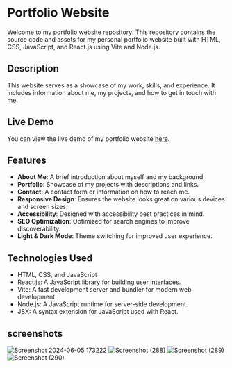# Portfolio Website

Welcome to my portfolio website repository! This repository contains the source code and assets for my personal portfolio website built with HTML, CSS, JavaScript, and React.js using Vite and Node.js.

## Description

This website serves as a showcase of my work, skills, and experience. It includes information about me, my projects, and how to get in touch with me.

## Live Demo

You can view the live demo of my portfolio website [here](https://warunaliyanapathirana.netlify.app).

## Features

- **About Me**: A brief introduction about myself and my background.
- **Portfolio**: Showcase of my projects with descriptions and links.
- **Contact**: A contact form or information on how to reach me.
- **Responsive Design**: Ensures the website looks great on various devices and screen sizes.
- **Accessibility**: Designed with accessibility best practices in mind.
- **SEO Optimization**: Optimized for search engines to improve discoverability.
- **Light & Dark Mode**: Theme switching for improved user experience.

## Technologies Used

- HTML, CSS, and JavaScript
- React.js: A JavaScript library for building user interfaces.
- Vite: A fast development server and bundler for modern web development.
- Node.js: A JavaScript runtime for server-side development.
- JSX: A syntax extension for JavaScript used with React.

## screenshots
![Screenshot 2024-06-05 173222](https://github.com/warundev/Portfolio_Website-v1/assets/120333797/2edf545e-82c0-42f9-8905-81857be4309d)
![Screenshot (288)](https://github.com/warundev/Portfolio_Website-v1/assets/120333797/955ac1eb-6446-4939-924c-547f3a925108)
![Screenshot (289)](https://github.com/warundev/Portfolio_Website-v1/assets/120333797/fc31164c-cdd8-46d5-97a3-3d2be1bc7f89)
![Screenshot (290)](https://github.com/warundev/Portfolio_Website-v1/assets/120333797/d91f7151-922f-49f6-a228-9c1fca068ed8)

